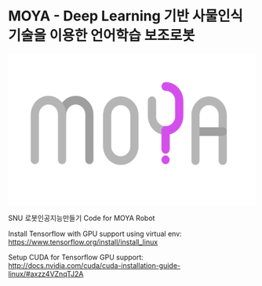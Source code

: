 # MOYA - Deep Learning 기반 사물인식 기술을 이용한 언어학습 보조로봇

<img align="center" width="537" height="311"
     title="moya logo" src="./moya.PNG">

SNU 로봇인공지능만들기 Code for MOYA Robot


Install Tensorflow with GPU support using virtual env:
https://www.tensorflow.org/install/install_linux

Setup CUDA for Tensorflow GPU support:
http://docs.nvidia.com/cuda/cuda-installation-guide-linux/#axzz4VZnqTJ2A


